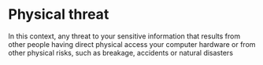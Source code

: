 [Title]: # (Physical threat<)
[Difficulty]: # (Beginner)
[Order]: # (91)

# Physical threat

In this context, any threat to your sensitive information that results from other people having direct physical access your computer hardware or from other physical risks, such as breakage, accidents or natural disasters